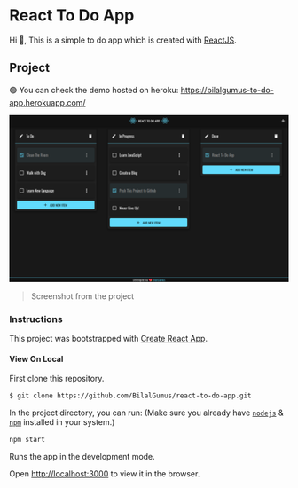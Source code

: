 # React To Do App

Hi 👋, This is a simple to do app which is created with [ReactJS](https://reactjs.org/).

## Project

🟢 You can check the demo hosted on heroku: https://bilalgumus-to-do-app.herokuapp.com/

![React To Do AppScreenshot](./src/docs/screenshot.png)

> Screenshot from the project

### Instructions

This project was bootstrapped with [Create React App](https://github.com/facebook/create-react-app).

#### View On Local

First clone this repository.
```bash
$ git clone https://github.com/BilalGumus/react-to-do-app.git
```

In the project directory, you can run: (Make sure you already have [`nodejs`](https://nodejs.org/en/) & [`npm`](https://www.npmjs.com/) installed in your system.)

```bash
npm start
```

Runs the app in the development mode.

Open [http://localhost:3000](http://localhost:3000) to view it in the browser.
